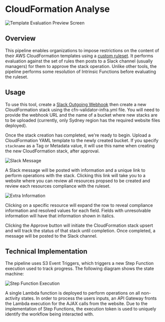 # CloudFormation Analyse #

![Template Evaluation Preview Screen](https://raw.githubusercontent.com/iann0036/cfn-analyse/master/website/screen-2.png)

## Overview

This pipeline enables organizations to impose restrictions on the content of their AWS CloudFormation templates using a [custom ruleset](https://raw.githubusercontent.com/iann0036/cfn-analyse/blob/master/lambda/rules.yml). It performs evaluation against the set of rules then posts to a Slack channel (usually managers) for them to approve the stack operation. Unlike other tools, the pipeline performs some resolution of Intrinsic Functions before evaluating the ruleset.

## Usage

To use this tool, create a [Slack Outgoing Webhook](https://my.slack.com/services/new/outgoing-webhook) then create a new CloudFormation stack using the cfn-validator-infra.yml file. You will need to provide the webhook URL and the name of a bucket where new stacks are to be uploaded (currently, only Sydney region has the required website files deployed).

Once the stack creation has completed, we're ready to begin. Upload a CloudFormation YAML template to the newly created bucket. If you specify `stackname` as a Tag or Metadata value, it will use this name when creating the new CloudFormation stack, after approval.

![Slack Message](https://raw.githubusercontent.com/iann0036/cfn-analyse/master/website/screen-1.png)

A Slack message will be posted with information and a unique link to perform operations with the stack. Clicking this link will take you to a website where you can review all resources propsed to be created and review each resources compliance with the ruleset.

![Extra Information](https://raw.githubusercontent.com/iann0036/cfn-analyse/master/website/screen-3.png)

Clicking on a specific resource will expand the row to reveal compliance information and resolved values for each field. Fields with unresolvable information will have that information shown in italics.

Clicking the Approve button will initiate the CloudFormation stack upsert and will track the status of that stack until completion. Once completed, a message will be posted to the Slack channel.

## Technical Implementation

The pipeline uses S3 Event Triggers, which triggers a new Step Function execution used to track progress. The following diagram shows the state machine:

![Step Function Execution](https://raw.githubusercontent.com/iann0036/cfn-analyse/master/website/screen-4.png)

A single Lambda function is deployed to perform operations on all non-activity states. In order to process the users inputs, an API Gateway fronts the Lambda execution for the AJAX calls from the website. Due to the implementation of Step Functions, the execution token is used to uniquely identify the workflow being interacted with.

